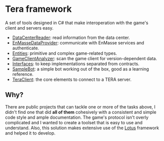 ﻿# Tera framework
A set of tools designed in C# that make interoperation with the game's client and servers easy.

* [DataCenterReader](https://github.com/Mirrawrs/Tera/tree/master/DataCenterReader): read information from the data center.
* [EnMasseDataProvider](https://github.com/Mirrawrs/Tera/tree/master/EnMasseDataProvider): communicate with EnMasse services and authenticate.
* [Entities](https://github.com/Mirrawrs/Tera/tree/master/Entities): primitive and complex game-related types.
* [GameClientAnalyzer](https://github.com/Mirrawrs/Tera/tree/master/GameClientAnalyzer): scan the game client for version-dependent data.
* [Interfaces](https://github.com/Mirrawrs/Tera/tree/master/Interfaces): to keep implementations separated from contracts.
* [SampleBot](https://github.com/Mirrawrs/Tera/tree/master/SampleBot): a simple bot working out of the box, good as a learning reference.
* [TeraClient](https://github.com/Mirrawrs/Tera/tree/master/TeraClient): the core elements to connect to a TERA server.

## Why?
There are public projects that can tackle one or more of the tasks above, I didn't find one that did **all of them** cohesively with a consistent and simple code style and ample documentation. The game's protocol isn't overly complicated and I wanted to create a toolset that is easy to use and understand. Also, this solution makes extensive use of the [Lotus](https://github.com/Mirrawrs/Lotus) framework and helped it to develop.